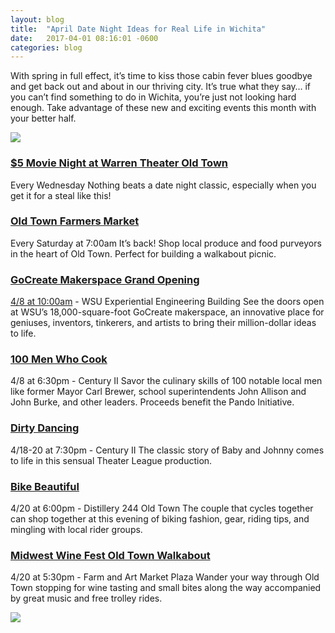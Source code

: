 ```yaml
---
layout: blog
title:  "April Date Night Ideas for Real Life in Wichita"
date:   2017-04-01 08:16:01 -0600
categories: blog
---
```

With spring in full effect, it’s time to kiss those cabin fever blues goodbye and get back out and about in our thriving city. It’s true what they say… if you can’t find something to do in Wichita, you’re just not looking hard enough. Take advantage of these new and exciting events this month with your better half.

[<img src="{{ site.url }}/assets/images/Ria_Web_Banner_A.jpg">](http://bit.ly/RiaDNGblog)

### [$5 Movie Night at Warren Theater Old Town](http://www.warrenoldtown.com)

Every Wednesday
Nothing beats a date night classic, especially when you get it for a steal like this!

### [Old Town Farmers Market](https://www.oldtownfarmersmarket.com)

Every Saturday at 7:00am
It’s back! Shop local produce and food purveyors in the heart of Old Town. Perfect for building a walkabout picnic.

### [GoCreate Makerspace Grand Opening](http://www.gocreate.com)

[4/8 at 10:00am](http://www.gocreate.com/events) - WSU Experiential Engineering Building
See the doors open at WSU’s 18,000-square-foot GoCreate makerspace, an innovative place for geniuses, inventors, tinkerers, and artists to bring their million-dollar ideas to life.

### [100 Men Who Cook](http://thepandoinitiative.org/index.php/100-men-who-cook)

4/8 at 6:30pm - Century II
Savor the culinary skills of 100 notable local men like former Mayor Carl Brewer, school superintendents John Allison and John Burke, and other leaders. Proceeds benefit the Pando Initiative.

### [Dirty Dancing](http://theaterleague.com/wichita/dirty-dancing/)

4/18-20 at 7:30pm - Century II
The classic story of Baby and Johnny comes to life in this sensual Theater League production.

### [Bike Beautiful](http://bikewalkwichita.org/bike-beautiful/)

4/20 at 6:00pm - Distillery 244 Old Town
The couple that cycles together can shop together at this evening of biking fashion, gear, riding tips, and mingling with local rider groups.

### [Midwest Wine Fest Old Town Walkabout](http://midwestwinefest.org/events/old-town-walkabout)
4/20 at 5:30pm - Farm and Art Market Plaza
Wander your way through Old Town stopping for wine tasting and small bites along the way accompanied by great music and free trolley rides.

<a href="http://bit.ly/RiaDNGblog"><img src="{{ site.url }}/assets/images/Ria_Web_Banner_B.jpg"></a>
